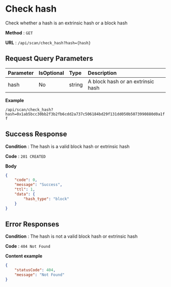 # Check hash

Check whether a hash is an extrinsic hash or a block hash

**Method** : `GET`

**URL** : `/api/scan/check_hash?hash={hash}`


## Request Query Parameters

| Parameter | IsOptional | Type | Description |
|:----------|:---|:-----|:------------|
|hash|No|string|A block hash or an extrinsic hash|

**Example** 

`/api/scan/check_hash?hash=0x1ab5bcc30bb2f3b2fb6cdd2a737c506184bd29f131dd050b5073990880d0a1ff`


## Success Response

**Condition** : The hash is a valid block hash or extrinsic hash

**Code** : `201 CREATED`

**Body**

```json
{
    "code": 0,
    "message": "Success",
    "ttl": 1,
    "data": {
        "hash_type": "block"
    }
}
```


## Error Responses

**Condition** : The hash is not a valid block hash or extrinsic hash

**Code** : `404 Not Found`

**Content example**

```json
{
    "statusCode": 404,
    "message": "Not Found"
}
```